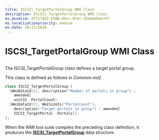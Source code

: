 ```yaml
---
title: ISCSI\_TargetPortalGroup WMI Class
description: ISCSI\_TargetPortalGroup WMI Class
ms.assetid: dff17d52-b308-49cc-97ec-d54eddb4e747
ms.localizationpriority: medium
ms.date: 10/17/2018
---
```


# ISCSI\_TargetPortalGroup WMI Class


## <span id="ddk_iscsi_targetportalgroup_wmi_class_kr"></span><span id="DDK_ISCSI_TARGETPORTALGROUP_WMI_CLASS_KR"></span>


The ISCSI\_TargetPortalGroup class defines a target portal group.

This class is defined as follows in *Common.mof*.

```cpp
class ISCSI_TargetPortalGroup {
  [WmiDataId(1), description("Number of portals in group") :
    amended]
    uint32  PortalCount;
  [WmiDataId(2), WmiSizeIs("PortalCount"),
    description("Target portals in group") : amended]
    ISCSI_TargetPortal  Portals[];
};
```

When the WMI tool suite compiles the preceding class definition, it produces the [**ISCSI\_TargetPortalGroup**](https://msdn.microsoft.com/library/windows/hardware/ff561575) data structure.

 

 






